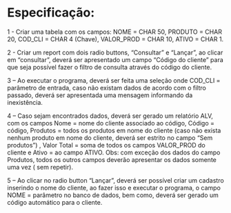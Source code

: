 # Especificação:

1 - Criar uma tabela com os campos: NOME = CHAR 50,
 PRODUTO = CHAR 20,
 COD_CLI = CHAR 4 (Chave),
 VALOR_PROD = CHAR 10,
 ATIVO = CHAR 1.
 
2 - Criar um report com dois radio buttons, “Consultar” e “Lançar”, ao clicar em “consultar”, deverá 
ser apresentado um campo “Código do cliente” para que seja possível fazer o filtro de consulta
através do código do cliente.

3 – Ao executar o programa, deverá ser feita uma seleção onde COD_CLI = parâmetro de entrada, 
caso não existam dados de acordo com o filtro passado, deverá ser apresentada uma mensagem 
informando da inexistência.

4 – Caso sejam encontrados dados, deverá ser gerado um relatório ALV, com os campos Nome = 
nome do cliente associado ao código, Código = código, Produtos = todos os produtos em nome do 
cliente (caso não exista nenhum produto em nome do cliente, deverá ser estrito no campo “Sem 
produtos”) , Valor Total = soma de todos os campos VALOR_PROD do cliente e Ativo = ao campo 
ATIVO. Obs: com exceção dos dados do campo Produtos, todos os outros campos deverão 
apresentar os dados somente uma vez ( sem repetir).

5 – Ao clicar no radio button “Lançar”, deverá ser possível criar um cadastro inserindo o nome do 
cliente, ao fazer isso e executar o programa, o campo NOME = parâmetro no banco de dados, bem 
como, deverá ser gerado um código automático para o cliente.
